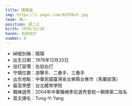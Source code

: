 ```yaml
---
title: 陽東益
img: https://i.imgur.com/RZFK0iF.jpg
team: 統一
position: 遊二三
birth: 1978/12/20
hands: 右投右打
number: 8
---
```

* 綽號別稱：陽陽
* 出生日期：1978年12月20日
* 投打習慣：右投右打
* 守備位置：游擊手、二壘手、三壘手
* 出生地點：中華民國臺灣省台東縣台東市（馬蘭部落）
* 最高學歷：台北體育學院
* 職棒選秀：2004年中華職棒季前選秀會統一獅隊第二指名
* 英文譯名：Tung-Yi Yang
